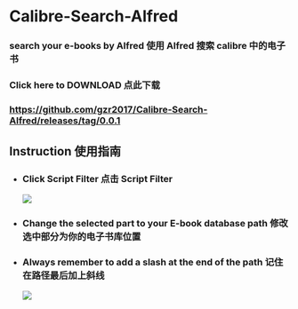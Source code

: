 # Calibre-Search-Alfred
### search your e-books by Alfred 使用 Alfred 搜索 calibre 中的电子书

### Click here to DOWNLOAD 点此下载
### https://github.com/gzr2017/Calibre-Search-Alfred/releases/tag/0.0.1
## Instruction 使用指南

* ### Click Script Filter 点击 Script Filter

  ![](https://ws2.sinaimg.cn/large/006tNc79gy1fnhjjxjns4j31kw115jv6.jpg)

* ### Change the selected part to your E-book database path 修改选中部分为你的电子书库位置

* ### Always remember to add **a slash** at the end of the path 记住在路径最后加上**斜线**

  ![](https://ws1.sinaimg.cn/large/006tNc79gy1fnhjoxvikfj317g0zk79z.jpg)

